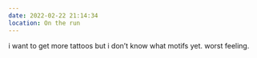 ```yaml
---
date: 2022-02-22 21:14:34
location: On the run
---
```


i want to get more tattoos but i don’t know what motifs yet. worst feeling.
